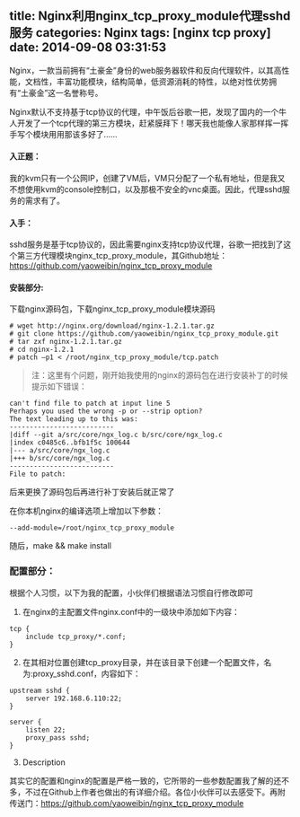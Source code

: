 title: Nginx利用nginx_tcp_proxy_module代理sshd服务
categories: Nginx
tags: [nginx tcp proxy]
date: 2014-09-08 03:31:53
---
Nginx，一款当前拥有“土豪金”身份的web服务器软件和反向代理软件，以其高性能，文档性，丰富功能模块，结构简单，低资源消耗的特性，以绝对性优势拥有“土豪金”这一名誉称号。

Nginx默认不支持基于tcp协议的代理，中午饭后谷歌一把，发现了国内的一个牛人开发了一个tcp代理的第三方模块，赶紧膜拜下！哪天我也能像人家那样挥一挥手写个模块用用那该多好了……

#### 入正题：

我的kvm只有一个公网IP，创建了VM后，VM只分配了一个私有地址，但是我又不想使用kvm的console控制口，以及那极不安全的vnc桌面。因此，代理sshd服务的需求有了。

#### 入手：

sshd服务是基于tcp协议的，因此需要nginx支持tcp协议代理，谷歌一把找到了这个第三方代理模块nginx_tcp_proxy_module，其Github地址：https://github.com/yaoweibin/nginx_tcp_proxy_module

<!-- more -->
#### 安装部分:

下载nginx源码包，下载nginx_tcp_proxy_module模块源码
```
# wget http://nginx.org/download/nginx-1.2.1.tar.gz
# git clone https://github.com/yaoweibin/nginx_tcp_proxy_module.git
# tar zxf nginx-1.2.1.tar.gz
# cd nginx-1.2.1
# patch –p1 < /root/nginx_tcp_proxy_module/tcp.patch
```
> 注：这里有个问题，刚开始我使用的nginx的源码包在进行安装补丁的时候提示如下错误：
 

```
can't find file to patch at input line 5
Perhaps you used the wrong -p or --strip option?
The text leading up to this was:
--------------------------
|diff --git a/src/core/ngx_log.c b/src/core/ngx_log.c
|index c0485c6..bfb1f5c 100644
|--- a/src/core/ngx_log.c
|+++ b/src/core/ngx_log.c
--------------------------
File to patch:
```
后来更换了源码包后再进行补丁安装后就正常了


在你本机nginx的编译选项上增加以下参数：

```
--add-module=/root/nginx_tcp_proxy_module
```

随后，make && make install

 
### 配置部分：

根据个人习惯，以下为我的配置，小伙伴们根据语法习惯自行修改即可

1. 在nginx的主配置文件nginx.conf中的一级块中添加如下内容：
```
tcp {
    include tcp_proxy/*.conf;
}
```
2. 在其相对位置创建tcp_proxy目录，并在该目录下创建一个配置文件，名为:proxy_sshd.conf，内容如下：
```
upstream sshd {
    server 192.168.6.110:22;
}

server {
    listen 22;
    proxy_pass sshd;
}
```
3. Description

其实它的配置和nginx的配置是严格一致的，它所带的一些参数配置我了解的还不多，不过在Github上作者也做出的有详细介绍。各位小伙伴可以去感受下。再附传送门：https://github.com/yaoweibin/nginx_tcp_proxy_module





